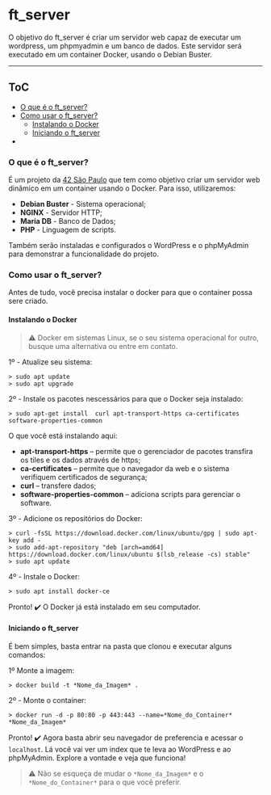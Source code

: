 # ft_server
O objetivo do ft_server é criar um servidor web capaz de executar um wordpress, um phpmyadmin e um banco de dados. Este servidor será executado em um container Docker, usando o Debian Buster.
***
## ToC
- [O que é o ft_server?](#o-que---o-ft_server)
- [Como usar o ft_server?](#como-usar-o-ft_server)
  - [Instalando o Docker](#instalando-o-docker)
  - [Iniciando o ft_server](#iniciando-o-ft_server)
-

<a name="o-que---o-ft_server"></a>
### O que é o ft_server?
É um projeto da [42 São Paulo](https://www.42sp.org.br/) que tem como objetivo criar um servidor web dinâmico em um container usando o Docker.
Para isso, utilizaremos:
- **Debian Buster** - Sistema operacional;
- **NGINX** - Servidor HTTP;
- **Maria DB** - Banco de Dados;
- **PHP** - Linguagem de scripts.

Também serão instaladas e configurados o WordPress e o phpMyAdmin para demonstrar a funcionalidade do projeto.

<a name="como-usar-o-ft_server"></a>
### Como usar o ft_server?
Antes de tudo, você precisa instalar o docker para que o container possa sere criado.
<a name="instalando-o-docker"></a>
#### Instalando o Docker
> :warning: Docker em sistemas Linux, se o seu sistema operacional for outro, busque uma alternativa ou entre em contato.

1º - Atualize seu sistema:
```console
> sudo apt update
> sudo apt upgrade
```
2º - Instale os pacotes nescessários para que o Docker seja instalado:
```console
> sudo apt-get install  curl apt-transport-https ca-certificates software-properties-common
```
O que você está instalando aqui:
- **apt-transport-https** – permite que o gerenciador de pacotes transfira os tiles e os dados através de https;
- **ca-certificates** – permite que o navegador da web e o sistema verifiquem certificados de segurança;
- **curl** – transfere dados;
- **software-properties-common** – adiciona scripts para gerenciar o software.

3º - Adicione os repositórios do Docker:
```console
> curl -fsSL https://download.docker.com/linux/ubuntu/gpg | sudo apt-key add -
> sudo add-apt-repository "deb [arch=amd64] https://download.docker.com/linux/ubuntu $(lsb_release -cs) stable"
> sudo apt update
```
4º - Instale o Docker:
```console
> sudo apt install docker-ce
```
Pronto! ✔️ O Docker já está instalado em seu computador.

<a name="iniciando-o-ft_server"></a>
#### Iniciando o ft_server
É bem simples, basta entrar na pasta que clonou e executar alguns comandos:

1º Monte a imagem:
```console
> docker build -t *Nome_da_Imagem* .
```
2º - Monte o container:
```console
> docker run -d -p 80:80 -p 443:443 --name=*Nome_do_Container* *Nome_da_Imagem*
```
Pronto! ✔️ Agora basta abrir seu navegador de preferencia e acessar o `localhost`. Lá você vai ver um index que te leva ao WordPress e ao phpMyAdmin. Explore a vontade e veja que funciona!
> :warning: Não se esqueça de mudar o `*Nome_da_Imagem*` e o `*Nome_do_Container*` para o que você preferir.
